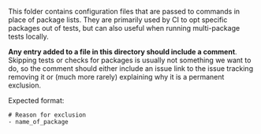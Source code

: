 This folder contains configuration files that are passed to commands in place
of package lists. They are primarily used by CI to opt specific packages out of
tests, but can also useful when running multi-package tests locally.

**Any entry added to a file in this directory should include a comment**.
Skipping tests or checks for packages is usually not something we want to do,
so the comment should either include an issue link to the issue tracking
removing it or (much more rarely) explaining why it is a permanent exclusion.

Expected format:
```
# Reason for exclusion
- name_of_package
```

